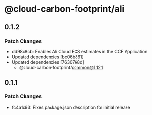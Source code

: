# @cloud-carbon-footprint/ali

## 0.1.2

### Patch Changes

- dd98c8cb: Enables Ali Cloud ECS estimates in the CCF Application
- Updated dependencies [bc06b861]
- Updated dependencies [7630768d]
  - @cloud-carbon-footprint/common@1.12.1

## 0.1.1

### Patch Changes

- fc4a1c93: Fixes package.json description for initial release

